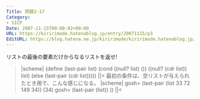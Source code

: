 ```yaml
---
Title: 問題2-17
Category:
- SICP
Date: 2007-11-15T00:00:02+09:00
URL: https://kiririmode.hatenablog.jp/entry/20071115/p3
EditURL: https://blog.hatena.ne.jp/kiririmode/kiririmode.hatenablog.jp/atom/entry/8454420450078216245
---
```



リストの最後の要素だけからなるリストを返せ!

>|scheme|
(define (last-pair list)
  (cond ((null? list) ())
	((null? (cdr list)) list)
	(else (last-pair (cdr list)))))
||<
最初の条件は、空リストが与えられたとき用で、こんな感じになる。
>|scheme|
gosh> (last-pair (list 33 72 149 34))
(34)
gosh> (last-pair (list))
()
||<
